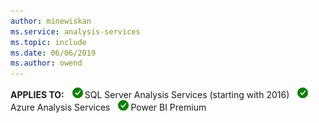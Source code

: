 ```yaml
---
author: minewiskan
ms.service: analysis-services  
ms.topic: include
ms.date: 06/06/2019
ms.author: owend
---
```


**APPLIES TO:** ![yes](media/yes.png)SQL Server Analysis Services (starting with 2016) ![yes](media/yes.png)Azure Analysis Services ![yes](media/yes.png)Power BI Premium